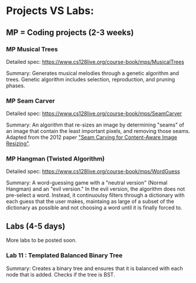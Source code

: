 # Projects VS Labs: 

##  MP = Coding projects (2-3 weeks) 

### MP Musical Trees
Detailed spec: https://www.cs128live.org/course-book/mps/MusicalTrees

Summary: Generates musical melodies through a genetic algorithm and trees. Genetic algorithm includes selection, reproduction, and pruning phases. 

### MP Seam Carver
Detailed spec: https://www.cs128live.org/course-book/mps/SeamCarver

Summary: An algorithm that re-sizes an image by determining "seams" of an image that contain the least important pixels, and removing those seams. Adapted from the 2012 paper ["Seam Carving for Content-Aware Image Resizing"](https://perso.crans.org/frenoy/matlab2012/seamcarving.pdf). 

### MP Hangman (Twisted Algorithm)
Detailed spec: https://www.cs128live.org/course-book/mps/WordGuess

Summary: A word-guessing game with a "neutral version" (Normal Hangman) and an "evil version." In the evil version, the algorithm does not pre-select a word. Instead, it continuoulsy filters through a dictionary with each guess that the user makes, maintaing as large of a subset of the dictionary as possible and not choosing a word until it is finally forced to. 


## Labs (4-5 days) 
More labs to be posted soon. 

### Lab 11 : Templated Balanced Binary Tree 
Summary: Creates a binary tree and ensures that it is balanced with each node that is added. Checks if the tree is BST. 



